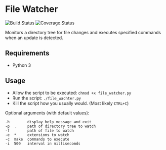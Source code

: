 # File Watcher

[![Build Status](https://travis-ci.org/nickyvanurk/file-watcher.svg?branch=master)](https://travis-ci.org/nickyvanurk/file-watcher)
[![Coverage Status](https://coveralls.io/repos/github/nickyvanurk/file-watcher/badge.svg?branch=master)](https://coveralls.io/github/nickyvanurk/file-watcher?branch=master)

Monitors a directory tree for file changes and executes specified commands when an update is detected.

## Requirements
* Python 3

## Usage
* Allow the script to be executed: `chmod +x file_watcher.py`
* Run the script: `./file_wachter.py`
* Kill the script how you usually would. (Most likely `CTRL+C`)

Optional arguments (with default values):

    -h        display help message and exit
    -p  .     path of directory tree to watch
    -f        path of file to watch
    -e  *     extensions to watch
    -c  make  commands to execute
    -i  500   interval in milliseconds
